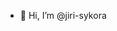 - 👋 Hi, I’m @jiri-sykora
<!---
jiri-sykora/jiri-sykora is a ✨ special ✨ repository because its `README.md` (this file) appears on your GitHub profile.
You can click the Preview link to take a look at your changes.
--->
